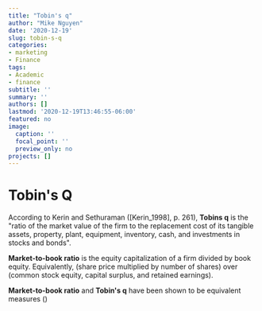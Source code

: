 ```yaml
---
title: "Tobin's q"
author: "Mike Nguyen"
date: '2020-12-19'
slug: tobin-s-q
categories:
- marketing
- Finance
tags:
- Academic
- finance
subtitle: ''
summary: ''
authors: []
lastmod: '2020-12-19T13:46:55-06:00'
featured: no
image:
  caption: ''
  focal_point: ''
  preview_only: no
projects: []
---
```


# Tobin's Q

According to Kerin and Sethuraman ([Kerin_1998], p. 261), **Tobins q** is the "ratio of the market value of the firm to the replacement cost of its tangible assets, property, plant, equipment, inventory, cash, and investments in stocks and bonds".  

**Market-to-book ratio** is the equity capitalization of a firm divided by book equity. Equivalently, (share price multiplied by number of shares) over (common stock equity, capital surplus, and retained earnings).  


**Market-to-book ratio** and **Tobin's q** have been shown to be equivalent measures ()

